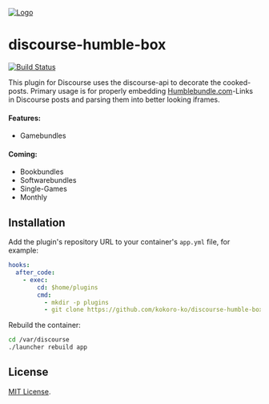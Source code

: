 
<a href="https://www.kokoro-ko.de/">![Logo](https://www.kokoro-ko.de/uploads/default/original/1X/c425edbe738ac1f92e584cfb94305d1570042f45.png)</a>

# discourse-humble-box

[![Build Status](https://travis-ci.org/kokoro-ko/discourse-humble-box.svg?branch=master)](https://travis-ci.org/kokoro-ko/discourse-humble-box)

This plugin for Discourse uses the discourse-api to decorate the cooked-posts. Primary usage is for properly embedding [Humblebundle.com](https://humblebundle.com/)-Links in Discourse posts and parsing them into better looking iframes.

#### Features:
- Gamebundles

#### Coming:
- Bookbundles
- Softwarebundles
- Single-Games
- Monthly

## Installation

Add the plugin's repository URL to your container's `app.yml` file, for example:

```yml
hooks:
  after_code:
    - exec:
        cd: $home/plugins
        cmd:
          - mkdir -p plugins
          - git clone https://github.com/kokoro-ko/discourse-humble-box
```

Rebuild the container:

```sh
cd /var/discourse
./launcher rebuild app
```

## License

[MIT License](LICENSE).
